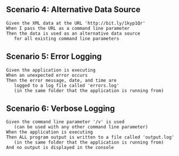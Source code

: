 ## Scenario 4: Alternative Data Source

	Given the XML data at the URL 'http://bit.ly/1kyp1Qr'
	When I pass the URL as a command line parameter
	Then the data is used as an alternative data source
	   for all existing command line parameters

## Scenario 5: Error Logging

	Given the application is executing
	When an unexpected error occurs
    Then the error message, date, and time are
       logged to a log file called 'errors.log'
       (in the same folder that the application is running from)

## Scenario 6: Verbose Logging

    Given the command line parameter '/v' is used
	   (can be used with any other command line parameter)
	When the application is executing
    Then ALL program output is written to a file called 'output.log'
       (in the same folder that the application is running from)
    And no output is displayed in the console